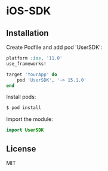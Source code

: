 # iOS-SDK

## Installation

Create Podfile and add pod 'UserSDK':

```ruby
platform :ios, '11.0'
use_frameworks!

target 'YourApp' do
    pod 'UserSDK', '~> 15.1.0'
end
```

Install pods:

```ruby
$ pod install
```

Import the module:

```Swift
import UserSDK
```


## License

MIT
